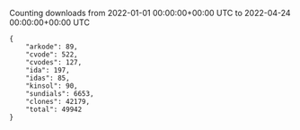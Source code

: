 
Counting downloads from 2022-01-01 00:00:00+00:00 UTC to 2022-04-24 00:00:00+00:00 UTC

```
{
    "arkode": 89,
    "cvode": 522,
    "cvodes": 127,
    "ida": 197,
    "idas": 85,
    "kinsol": 90,
    "sundials": 6653,
    "clones": 42179,
    "total": 49942
}
```
